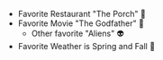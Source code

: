 * Favorite Restaurant "The Porch" :beers:
* Favorite Movie "The Godfather" :gun:
  * Other favorite "Aliens" :alien:
* Favorite Weather is Spring and Fall :fallen_leaf:
